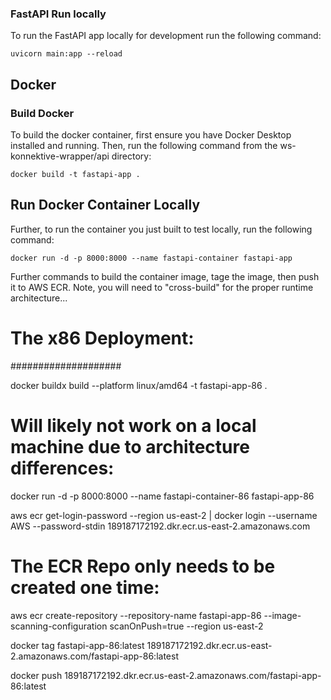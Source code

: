 
### FastAPI Run locally
To run the FastAPI app locally for development run the following command:
```shell
uvicorn main:app --reload
```

## Docker
### Build Docker
To build the docker container, first ensure you have Docker Desktop installed and running. Then, run the following command from the ws-konnektive-wrapper/api directory:
```shell
docker build -t fastapi-app .
```
## Run Docker Container Locally
Further, to run the container you just built to test locally, run the following command:
```shell
docker run -d -p 8000:8000 --name fastapi-container fastapi-app
```


Further commands to build the container image, tage the image, then push it to AWS ECR. 
Note, you will need to "cross-build" for the proper runtime architecture...

# The x86 Deployment:
####################

docker buildx build --platform linux/amd64 -t fastapi-app-86 . 

# Will likely not work on a local machine due to architecture differences:
docker run -d -p 8000:8000 --name fastapi-container-86 fastapi-app-86

aws ecr get-login-password --region us-east-2 | docker login --username AWS --password-stdin 189187172192.dkr.ecr.us-east-2.amazonaws.com

# The ECR Repo only needs to be created one time:
aws ecr create-repository --repository-name fastapi-app-86 --image-scanning-configuration scanOnPush=true --region us-east-2

docker tag fastapi-app-86:latest 189187172192.dkr.ecr.us-east-2.amazonaws.com/fastapi-app-86:latest

docker push 189187172192.dkr.ecr.us-east-2.amazonaws.com/fastapi-app-86:latest

